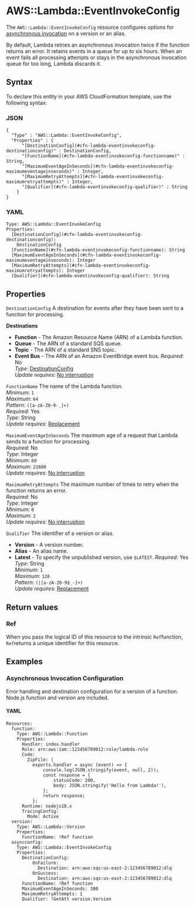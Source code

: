 # AWS::Lambda::EventInvokeConfig<a name="aws-resource-lambda-eventinvokeconfig"></a>

The `AWS::Lambda::EventInvokeConfig` resource configures options for [asynchronous invocation](https://docs.aws.amazon.com/lambda/latest/dg/invocation-async.html) on a version or an alias\.

By default, Lambda retries an asynchronous invocation twice if the function returns an error\. It retains events in a queue for up to six hours\. When an event fails all processing attempts or stays in the asynchronous invocation queue for too long, Lambda discards it\.

## Syntax<a name="aws-resource-lambda-eventinvokeconfig-syntax"></a>

To declare this entity in your AWS CloudFormation template, use the following syntax:

### JSON<a name="aws-resource-lambda-eventinvokeconfig-syntax.json"></a>

```
{
  "Type" : "AWS::Lambda::EventInvokeConfig",
  "Properties" : {
      "[DestinationConfig](#cfn-lambda-eventinvokeconfig-destinationconfig)" : DestinationConfig,
      "[FunctionName](#cfn-lambda-eventinvokeconfig-functionname)" : String,
      "[MaximumEventAgeInSeconds](#cfn-lambda-eventinvokeconfig-maximumeventageinseconds)" : Integer,
      "[MaximumRetryAttempts](#cfn-lambda-eventinvokeconfig-maximumretryattempts)" : Integer,
      "[Qualifier](#cfn-lambda-eventinvokeconfig-qualifier)" : String
    }
}
```

### YAML<a name="aws-resource-lambda-eventinvokeconfig-syntax.yaml"></a>

```
Type: AWS::Lambda::EventInvokeConfig
Properties: 
  [DestinationConfig](#cfn-lambda-eventinvokeconfig-destinationconfig): 
    DestinationConfig
  [FunctionName](#cfn-lambda-eventinvokeconfig-functionname): String
  [MaximumEventAgeInSeconds](#cfn-lambda-eventinvokeconfig-maximumeventageinseconds): Integer
  [MaximumRetryAttempts](#cfn-lambda-eventinvokeconfig-maximumretryattempts): Integer
  [Qualifier](#cfn-lambda-eventinvokeconfig-qualifier): String
```

## Properties<a name="aws-resource-lambda-eventinvokeconfig-properties"></a>

`DestinationConfig`  <a name="cfn-lambda-eventinvokeconfig-destinationconfig"></a>
A destination for events after they have been sent to a function for processing\.  

**Destinations**
+  **Function** \- The Amazon Resource Name \(ARN\) of a Lambda function\.
+  **Queue** \- The ARN of a standard SQS queue\.
+  **Topic** \- The ARN of a standard SNS topic\.
+  **Event Bus** \- The ARN of an Amazon EventBridge event bus\.
*Required*: No  
*Type*: [DestinationConfig](aws-properties-lambda-eventinvokeconfig-destinationconfig.md)  
*Update requires*: [No interruption](https://docs.aws.amazon.com/AWSCloudFormation/latest/UserGuide/using-cfn-updating-stacks-update-behaviors.html#update-no-interrupt)

`FunctionName`  <a name="cfn-lambda-eventinvokeconfig-functionname"></a>
The name of the Lambda function\.  
*Minimum*: `1`  
*Maximum*: `64`  
*Pattern*: `([a-zA-Z0-9-_]+)`  
*Required*: Yes  
*Type*: String  
*Update requires*: [Replacement](https://docs.aws.amazon.com/AWSCloudFormation/latest/UserGuide/using-cfn-updating-stacks-update-behaviors.html#update-replacement)

`MaximumEventAgeInSeconds`  <a name="cfn-lambda-eventinvokeconfig-maximumeventageinseconds"></a>
The maximum age of a request that Lambda sends to a function for processing\.  
*Required*: No  
*Type*: Integer  
*Minimum*: `60`  
*Maximum*: `21600`  
*Update requires*: [No interruption](https://docs.aws.amazon.com/AWSCloudFormation/latest/UserGuide/using-cfn-updating-stacks-update-behaviors.html#update-no-interrupt)

`MaximumRetryAttempts`  <a name="cfn-lambda-eventinvokeconfig-maximumretryattempts"></a>
The maximum number of times to retry when the function returns an error\.  
*Required*: No  
*Type*: Integer  
*Minimum*: `0`  
*Maximum*: `2`  
*Update requires*: [No interruption](https://docs.aws.amazon.com/AWSCloudFormation/latest/UserGuide/using-cfn-updating-stacks-update-behaviors.html#update-no-interrupt)

`Qualifier`  <a name="cfn-lambda-eventinvokeconfig-qualifier"></a>
The identifier of a version or alias\.  
+ **Version** \- A version number\.
+ **Alias** \- An alias name\.
+ **Latest** \- To specify the unpublished version, use `$LATEST`\.
*Required*: Yes  
*Type*: String  
*Minimum*: `1`  
*Maximum*: `128`  
*Pattern*: `(|[a-zA-Z0-9$_-]+)`  
*Update requires*: [Replacement](https://docs.aws.amazon.com/AWSCloudFormation/latest/UserGuide/using-cfn-updating-stacks-update-behaviors.html#update-replacement)

## Return values<a name="aws-resource-lambda-eventinvokeconfig-return-values"></a>

### Ref<a name="aws-resource-lambda-eventinvokeconfig-return-values-ref"></a>

When you pass the logical ID of this resource to the intrinsic `Ref`function, `Ref`returns a unique identifier for this resource\.

## Examples<a name="aws-resource-lambda-eventinvokeconfig--examples"></a>



### Asynchronous Invocation Configuration<a name="aws-resource-lambda-eventinvokeconfig--examples--Asynchronous_Invocation_Configuration"></a>

Error handling and destination configuration for a version of a function\. Node\.js function and version are included\.

#### YAML<a name="aws-resource-lambda-eventinvokeconfig--examples--Asynchronous_Invocation_Configuration--yaml"></a>

```
Resources:
  function:
    Type: AWS::Lambda::Function
    Properties:
      Handler: index.handler
      Role: arn:aws:iam::123456789012:role/lambda-role
      Code:
        ZipFile: |
          exports.handler = async (event) => {
              console.log(JSON.stringify(event, null, 2));
              const response = {
                  statusCode: 200,
                  body: JSON.stringify('Hello from Lambda!'),
              };
              return response;
          };
      Runtime: nodejs18.x
      TracingConfig:
        Mode: Active
  version:
    Type: AWS::Lambda::Version
    Properties:
      FunctionName: !Ref function
  asyncconfig:
    Type: AWS::Lambda::EventInvokeConfig
    Properties:
      DestinationConfig:
          OnFailure:
            Destination: arn:aws:sqs:us-east-2:123456789012:dlq
          OnSuccess:
            Destination: arn:aws:sqs:us-east-2:123456789012:dlq
      FunctionName: !Ref function
      MaximumEventAgeInSeconds: 300
      MaximumRetryAttempts: 1
      Qualifier: !GetAtt version.Version
```
